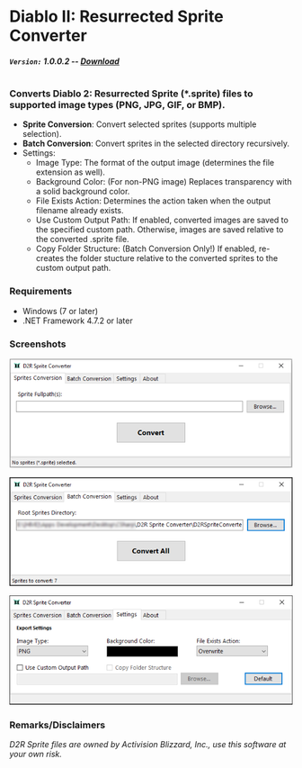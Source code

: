 # Diablo II: Resurrected Sprite Converter

##### `Version:` 1.0.0.2 -- [Download](https://github.com/AtsusaKai/D2RSpriteConverter/)

# 

### Converts Diablo 2: Resurrected Sprite (*.sprite) files to supported image types (PNG, JPG, GIF, or BMP).

* **Sprite Conversion**: Convert selected sprites (supports multiple selection).
* **Batch Conversion**: Convert sprites in the selected directory recursively.
* Settings:
  * Image Type: The format of the output image (determines the file extension as well).
  * Background Color: (For non-PNG image) Replaces transparency with a solid background color.
  * File Exists Action: Determines the action taken when the output filename already exists.
  * Use Custom Output Path: If enabled, converted images are saved to the specified custom path. Otherwise, images are saved relative to the converted .sprite file.
  * Copy Folder Structure: (Batch Conversion Only!) If enabled, re-creates the folder stucture relative to the converted sprites to the custom output path.
  
### Requirements

* Windows (7 or later)
* .NET Framework 4.7.2 or later

### Screenshots

![alt text](./Images/d2rspriteconverter-001.png)

![alt text](./Images/d2rspriteconverter-002.png)

![alt text](./Images/d2rspriteconverter-003.png)

### Remarks/Disclaimers

*D2R Sprite files are owned by Activision Blizzard, Inc., use this software at your own risk.*
